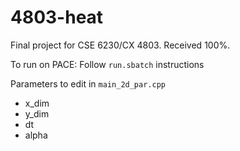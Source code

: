 # 4803-heat

Final project for CSE 6230/CX 4803. Received 100%.


To run on PACE:
Follow `run.sbatch` instructions

Parameters to edit in `main_2d_par.cpp`
- x_dim
- y_dim
- dt
- alpha
